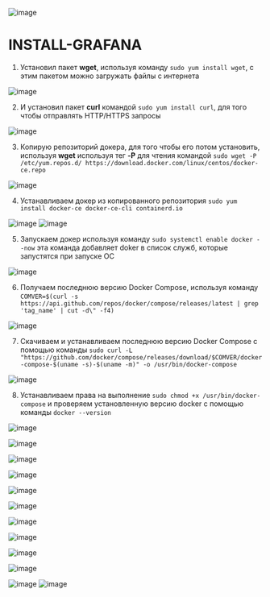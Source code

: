 ![image](https://github.com/user-attachments/assets/bc33b7a9-f6ab-4671-b447-661f27da96ae)

# INSTALL-GRAFANA

1. Установил пакет <b>wget</b>, используя команду `sudo yum install wget`, с этим пакетом можно загружать файлы с интернета

![image](https://github.com/user-attachments/assets/0003a506-9140-4f18-840e-da3f31d534bc)

2. И установил пакет <b>curl</b> командой `sudo yum install curl`, для того чтобы отправлять HTTP/HTTPS запросы

![image](https://github.com/user-attachments/assets/6d02fe6c-28dc-42a4-ab03-3422b54755ed)

3. Копирую репозиторий докера, для того чтобы его потом установить, используя <b>wget</b> используя тег <b>-P</b> для чтения командой `sudo wget -P /etc/yum.repos.d/ https://download.docker.com/linux/centos/docker-ce.repo`

![image](https://github.com/user-attachments/assets/49702220-2091-4d13-9b05-8a1c47eb7113)

4. Устанавливаем докер из копированного репозитория `sudo yum install docker-ce docker-ce-cli containerd.io`

![image](https://github.com/user-attachments/assets/9d328c5f-59bc-44d7-b803-cb1647a64837)
![image](https://github.com/user-attachments/assets/016bfe10-4c09-4deb-b02c-4372631a8e99)

5. Запускаем докер используя команду `sudo systemctl enable docker --now` эта команда добавляет doker в список служб, которые запустятся при запуске ОС

![image](https://github.com/user-attachments/assets/1fbf4817-c4b8-4247-97c7-303aaf446559)

6. Получаем последнюю версию Docker Compose, используя команду `COMVER=$(curl -s https://api.github.com/repos/docker/compose/releases/latest | grep 'tag_name' | cut -d\" -f4)`

![image](https://github.com/user-attachments/assets/50a49f8d-a5be-4a0a-af9a-db69a01bb0b5)

7. Скачиваем и устанавливаем последнюю версию Docker Compose с помощью команды `sudo curl -L "https://github.com/docker/compose/releases/download/$COMVER/docker-compose-$(uname -s)-$(uname -m)" -o /usr/bin/docker-compose`

![image](https://github.com/user-attachments/assets/cb9665bd-511c-499d-ae83-8acabd4867c8)

8. Устанавливаем права на выполнение `sudo chmod +x /usr/bin/docker-compose` и проверяем установленную версию docker c помощью команды `docker --version`

![image](https://github.com/user-attachments/assets/372b8fd6-7c12-4b21-8cdf-2a515fc1f06e)

![image](https://github.com/user-attachments/assets/008fcc42-9639-4701-898d-edfcb1251e5a)

![image](https://github.com/user-attachments/assets/20edabf3-6167-4cdf-a25b-821bc2a37512)

![image](https://github.com/user-attachments/assets/aed2cc17-c4d8-4d6e-b79c-30905cde8719)

![image](https://github.com/user-attachments/assets/81edb2f5-503c-4266-a3c3-d757f1f288bf)

![image](https://github.com/user-attachments/assets/f15e5689-080b-41e9-9190-c877ee7dec5c)

![image](https://github.com/user-attachments/assets/9ab016f9-60f9-4004-acd9-54c0c1373c3e)

![image](https://github.com/user-attachments/assets/36be6f18-9b8c-496f-bc72-dd072bfdcf1c)

![image](https://github.com/user-attachments/assets/5198901b-9f7b-4d78-a745-aa3863252ecf)

![image](https://github.com/user-attachments/assets/41d1cd56-91f4-473e-bb83-83bef2391e51)

![image](https://github.com/user-attachments/assets/1ba0b64b-f93b-40ba-93f4-f68be388dc47)
![image](https://github.com/user-attachments/assets/3581849f-766c-4d9e-8544-62b9e02ba52c)
